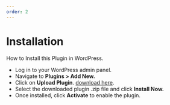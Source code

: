 ```yaml
---
order: 2
---
```


# Installation

How to Install this Plugin in WordPress.

- Log in to your WordPress admin panel.
- Navigate to **Plugins > Add New.**
- Click on **Upload Plugin**. [download here](https://wordpress.org/plugins/interactive-real-estate/).
- Select the downloaded plugin .zip file and click **Install Now.**
- Once installed, click **Activate** to enable the plugin.
